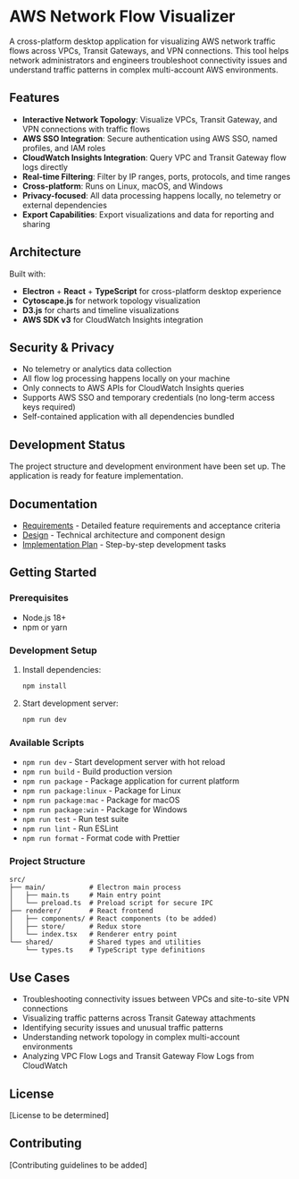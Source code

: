 # AWS Network Flow Visualizer

A cross-platform desktop application for visualizing AWS network traffic flows across VPCs, Transit Gateways, and VPN connections. This tool helps network administrators and engineers troubleshoot connectivity issues and understand traffic patterns in complex multi-account AWS environments.

## Features

- **Interactive Network Topology**: Visualize VPCs, Transit Gateway, and VPN connections with traffic flows
- **AWS SSO Integration**: Secure authentication using AWS SSO, named profiles, and IAM roles
- **CloudWatch Insights Integration**: Query VPC and Transit Gateway flow logs directly
- **Real-time Filtering**: Filter by IP ranges, ports, protocols, and time ranges
- **Cross-platform**: Runs on Linux, macOS, and Windows
- **Privacy-focused**: All data processing happens locally, no telemetry or external dependencies
- **Export Capabilities**: Export visualizations and data for reporting and sharing

## Architecture

Built with:
- **Electron** + **React** + **TypeScript** for cross-platform desktop experience
- **Cytoscape.js** for network topology visualization
- **D3.js** for charts and timeline visualizations
- **AWS SDK v3** for CloudWatch Insights integration

## Security & Privacy

- No telemetry or analytics data collection
- All flow log processing happens locally on your machine
- Only connects to AWS APIs for CloudWatch Insights queries
- Supports AWS SSO and temporary credentials (no long-term access keys required)
- Self-contained application with all dependencies bundled

## Development Status

The project structure and development environment have been set up. The application is ready for feature implementation.

## Documentation

- [Requirements](./.kiro/specs/aws-network-flow-visualizer/requirements.md) - Detailed feature requirements and acceptance criteria
- [Design](./.kiro/specs/aws-network-flow-visualizer/design.md) - Technical architecture and component design
- [Implementation Plan](./.kiro/specs/aws-network-flow-visualizer/tasks.md) - Step-by-step development tasks

## Getting Started

### Prerequisites
- Node.js 18+
- npm or yarn

### Development Setup

1. Install dependencies:
   ```bash
   npm install
   ```

2. Start development server:
   ```bash
   npm run dev
   ```

### Available Scripts

- `npm run dev` - Start development server with hot reload
- `npm run build` - Build production version
- `npm run package` - Package application for current platform
- `npm run package:linux` - Package for Linux
- `npm run package:mac` - Package for macOS  
- `npm run package:win` - Package for Windows
- `npm run test` - Run test suite
- `npm run lint` - Run ESLint
- `npm run format` - Format code with Prettier

### Project Structure

```
src/
├── main/           # Electron main process
│   ├── main.ts     # Main entry point
│   └── preload.ts  # Preload script for secure IPC
├── renderer/       # React frontend
│   ├── components/ # React components (to be added)
│   ├── store/      # Redux store
│   └── index.tsx   # Renderer entry point
└── shared/         # Shared types and utilities
    └── types.ts    # TypeScript type definitions
```

## Use Cases

- Troubleshooting connectivity issues between VPCs and site-to-site VPN connections
- Visualizing traffic patterns across Transit Gateway attachments
- Identifying security issues and unusual traffic patterns
- Understanding network topology in complex multi-account environments
- Analyzing VPC Flow Logs and Transit Gateway Flow Logs from CloudWatch

## License

[License to be determined]

## Contributing

[Contributing guidelines to be added]
